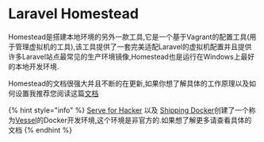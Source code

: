 # Laravel Homestead

Homestead是搭建本地环境的另外一款工具,它是一个基于Vagrant的配置工具\(用于管理虚拟机的工具\),该工具提供了一套完美适配Laravel的虚拟机配置并且提供许多Laravel站点最常见的生产环境镜像,Homestead也是运行在Windows上最好的本地开发环境.

Homestead的文档很强大并且不断的在更新,如果你想了解具体的工作原理以及如何设置我推荐您阅读这篇[文档](https://laravel.com/docs/5.8/homestead)

{% hint style="info" %}
[Serve for Hacker](https://serversforhackers.com/) 以及 [Shipping Docker](https://serversforhackers.com/shipping-docker)创建了一个称为[Vessel](https://vessel.shippingdocker.com/)的Docker开发环境,这个环境是非官方的.如果想了解更多请查看具体的文档
{% endhint %}



